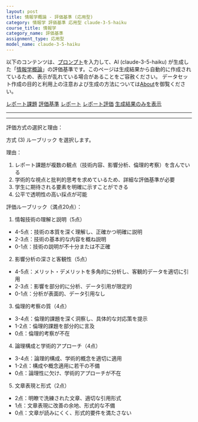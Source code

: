 ```yaml
---
layout: post
title: 情報学概論 - 評価基準 (応用型)
category: 情報学 評価基準 応用型 claude-3-5-haiku
course_title: 情報学
category_name: 評価基準
assignment_type: 応用型
model_name: claude-3-5-haiku
---
```


以下のコンテンツは、[プロンプト](http://127.0.0.1:8000/generated/情報学/claude-3-5-haiku/prompt_評価基準-応用型.md)を入力して、AI (claude-3-5-haiku) が生成した「[情報学概論](/contents/情報学/)」の評価基準です。このページは生成結果から自動的に作成されているため、表示が乱れている場合があることをご容赦ください。
データセット作成の目的と利用上の注意および生成の方法については[About](/About)を御覧ください。

[レポート課題](../レポート課題-応用型)
[評価基準](../評価基準-応用型)
[レポート](../レポート-応用型)
[レポート評価](../レポート評価-応用型)
[生成結果のみを表示](http://127.0.0.1:8000/generated/情報学/claude-3-5-haiku/評価基準-応用型.md)
  

***
***
  
評価方式の選択と理由：

方式 (3) ルーブリック を選択します。

理由：
1. レポート課題が複数の観点（技術内容、影響分析、倫理的考察）を含んでいる
2. 学術的な視点と批判的思考を求めているため、詳細な評価基準が必要
3. 学生に期待される要素を明確に示すことができる
4. 公平で透明性の高い採点が可能

評価ルーブリック（満点20点）：

1. 情報技術の理解と説明（5点）
- 4-5点：技術の本質を深く理解し、正確かつ明確に説明
- 2-3点：技術の基本的な内容を概ね説明
- 0-1点：技術の説明が不十分または不正確

2. 影響分析の深さと客観性（5点）
- 4-5点：メリット・デメリットを多角的に分析し、客観的データを適切に引用
- 2-3点：影響を部分的に分析、データ引用が限定的
- 0-1点：分析が表面的、データ引用なし

3. 倫理的考察の質（4点）
- 3-4点：倫理的課題を深く洞察し、具体的な対応策を提示
- 1-2点：倫理的課題を部分的に言及
- 0点：倫理的考察が不在

4. 論理構成と学術的アプローチ（4点）
- 3-4点：論理的構成、学術的概念を適切に適用
- 1-2点：構成や概念適用に若干の不備
- 0点：論理性に欠け、学術的アプローチが不在

5. 文章表現と形式（2点）
- 2点：明瞭で洗練された文章、適切な引用形式
- 1点：文章表現に改善の余地、形式的な不備
- 0点：文章が読みにくく、形式的要件を満たさない
